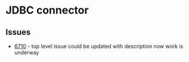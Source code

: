 # JDBC connector

## Issues
* [6710](https://github.com/odpi/egeria/issues/6710) - top level issue could be updated with description now work is underway
